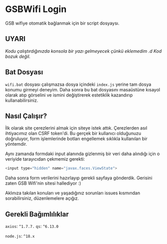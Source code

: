 # GSBWifi Login
GSB wifiye otomatik bağlanmak için bir script dosyaysı.

## UYARI
*Kodu çalıştırdığınızda konsola bir yazı gelmeyecek çünkü eklemedim .d Kod bozuk değil.*

## Bat Dosyası
`wifi.bat` dosyası çalışmazsa dosya içindeki `index.js` yerine tam dosya konumu girmeyi deneyim.
Daha sonra bu bat dosyasını masaüstüne kısayol olarak atıp görselini ve ismini değiştirerek estetiklik kazandırıp kullanabilirsiniz.

## Nasıl Çalışır?
İlk olarak site çerezlerini almak için siteye istek attık.
Çerezlerden asıl ihtiyacımız olan CSRF token'di. Bu gerçek bir kullanıcı olduğunuzu doğruluyor, form işlemlerinde botları engellemek sıklıkla kullanılan bir yöntemdir.

Aynı zamanda formdaki input alanında gizlenmiş bir veri daha alındığı için o veriyide tarayıcıdan çekmemiz gerekti:
```javascript
<input type="hidden" name="javax.faces.ViewState">
```
Daha sonra form verilerini hazırlayıp gerekli sayfaya gönderdik. Gerisini zaten GSB Wifi'nin sitesi hallediyor :)

Aklınıza takılan konuları ve yaşadığınız sorunları issues kısmından sorabilirsiniz, düzenlemelere açığız.

## Gerekli Bağımlılıklar
`axios`: `^1.7.7.`
`qs`: `^6.13.0`

`node.js`: `^18.x`
